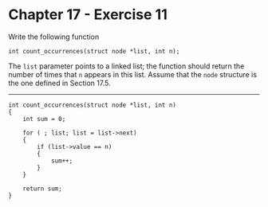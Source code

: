 # Chapter 17 - Exercise 11

Write the following function  

```
int count_occurrences(struct node *list, int n);
```

The `list` parameter points to a linked list; the function should return the number of times that `n` appears in this list. Assume that the `node` structure is the one defined in Section 17.5.  

---

```
int count_occurrences(struct node *list, int n)
{
    int sum = 0;
    
    for ( ; list; list = list->next)
    {
        if (list->value == n)
        {
            sum++;
        }
    }

    return sum;
}
```
